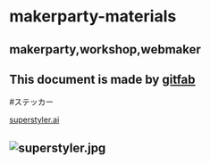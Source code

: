 # makerparty-materials
## makerparty,workshop,webmaker
This document is made by [gitfab](http://gitfab.org)
---
#ステッカー


[superstyler.ai](https://raw.github.com/dadaa/makerparty-materials/master/gitfab/resources/superstyler.ai)

![superstyler.jpg](https://raw.github.com/dadaa/makerparty-materials/master/gitfab/resources/superstyler.jpg)
---
